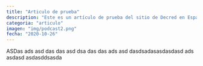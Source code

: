 ```yaml
---
title: "Articulo de prueba"
description: "Este es un artículo de prueba del sitio de Decred en Español."
categoria: "articulo"
imagen: "img/podcast2.png"
fecha: "2020-10-26"
---
```


ASDas ads asd das das asd dsa 
das
das 
ads 
asd
dasdsadasasdasdasd ads
asdasd
asdasddsasda